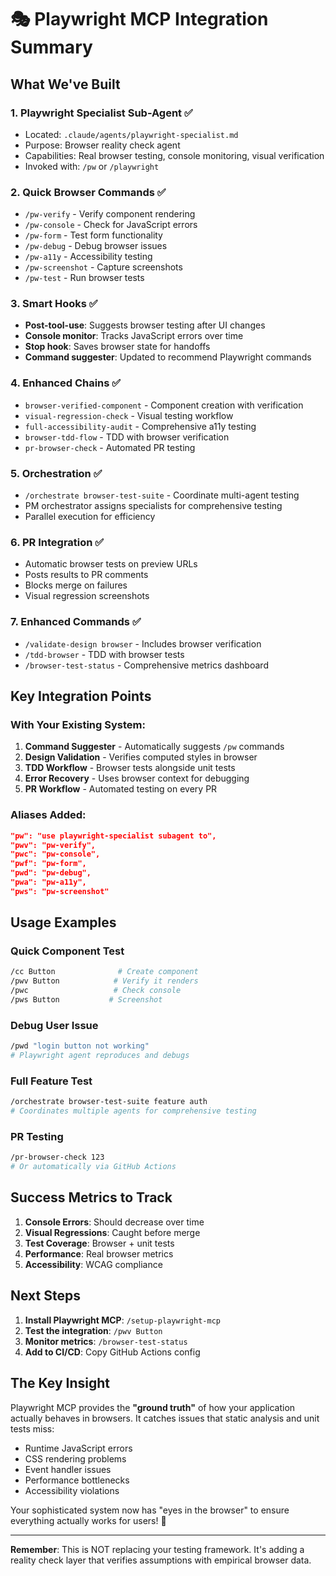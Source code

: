 # 🎭 Playwright MCP Integration Summary

## What We've Built

### 1. **Playwright Specialist Sub-Agent** ✅
- Located: `.claude/agents/playwright-specialist.md`
- Purpose: Browser reality check agent
- Capabilities: Real browser testing, console monitoring, visual verification
- Invoked with: `/pw` or `/playwright`

### 2. **Quick Browser Commands** ✅
- `/pw-verify` - Verify component rendering
- `/pw-console` - Check for JavaScript errors  
- `/pw-form` - Test form functionality
- `/pw-debug` - Debug browser issues
- `/pw-a11y` - Accessibility testing
- `/pw-screenshot` - Capture screenshots
- `/pw-test` - Run browser tests

### 3. **Smart Hooks** ✅
- **Post-tool-use**: Suggests browser testing after UI changes
- **Console monitor**: Tracks JavaScript errors over time
- **Stop hook**: Saves browser state for handoffs
- **Command suggester**: Updated to recommend Playwright commands

### 4. **Enhanced Chains** ✅
- `browser-verified-component` - Component creation with verification
- `visual-regression-check` - Visual testing workflow
- `full-accessibility-audit` - Comprehensive a11y testing
- `browser-tdd-flow` - TDD with browser verification
- `pr-browser-check` - Automated PR testing

### 5. **Orchestration** ✅
- `/orchestrate browser-test-suite` - Coordinate multi-agent testing
- PM orchestrator assigns specialists for comprehensive testing
- Parallel execution for efficiency

### 6. **PR Integration** ✅
- Automatic browser tests on preview URLs
- Posts results to PR comments
- Blocks merge on failures
- Visual regression screenshots

### 7. **Enhanced Commands** ✅
- `/validate-design browser` - Includes browser verification
- `/tdd-browser` - TDD with browser tests
- `/browser-test-status` - Comprehensive metrics dashboard

## Key Integration Points

### With Your Existing System:
1. **Command Suggester** - Automatically suggests `/pw` commands
2. **Design Validation** - Verifies computed styles in browser
3. **TDD Workflow** - Browser tests alongside unit tests
4. **Error Recovery** - Uses browser context for debugging
5. **PR Workflow** - Automated testing on every PR

### Aliases Added:
```json
"pw": "use playwright-specialist subagent to",
"pwv": "pw-verify",
"pwc": "pw-console",
"pwf": "pw-form",
"pwd": "pw-debug",
"pwa": "pw-a11y",
"pws": "pw-screenshot"
```

## Usage Examples

### Quick Component Test
```bash
/cc Button              # Create component
/pwv Button            # Verify it renders
/pwc                   # Check console
/pws Button           # Screenshot
```

### Debug User Issue
```bash
/pwd "login button not working"
# Playwright agent reproduces and debugs
```

### Full Feature Test
```bash
/orchestrate browser-test-suite feature auth
# Coordinates multiple agents for comprehensive testing
```

### PR Testing
```bash
/pr-browser-check 123
# Or automatically via GitHub Actions
```

## Success Metrics to Track

1. **Console Errors**: Should decrease over time
2. **Visual Regressions**: Caught before merge
3. **Test Coverage**: Browser + unit tests
4. **Performance**: Real browser metrics
5. **Accessibility**: WCAG compliance

## Next Steps

1. **Install Playwright MCP**: `/setup-playwright-mcp`
2. **Test the integration**: `/pwv Button`
3. **Monitor metrics**: `/browser-test-status`
4. **Add to CI/CD**: Copy GitHub Actions config

## The Key Insight

Playwright MCP provides the **"ground truth"** of how your application actually behaves in browsers. It catches issues that static analysis and unit tests miss:

- Runtime JavaScript errors
- CSS rendering problems
- Event handler issues
- Performance bottlenecks
- Accessibility violations

Your sophisticated system now has "eyes in the browser" to ensure everything actually works for users! 🚀

---

**Remember**: This is NOT replacing your testing framework. It's adding a reality check layer that verifies assumptions with empirical browser data.
